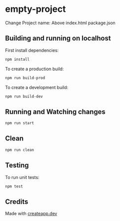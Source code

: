 # empty-project

Change Project name:
    Above
    index.html
    package.json


## Building and running on localhost

First install dependencies:

```sh
npm install
```

To create a production build:

```sh
npm run build-prod
```

To create a development build:

```sh
npm run build-dev
```

## Running and Watching changes

```sh
npm run start
```

## Clean

```sh
npm run clean
```

## Testing

To run unit tests:

```sh
npm test
```

## Credits

Made with [createapp.dev](https://createapp.dev/)

